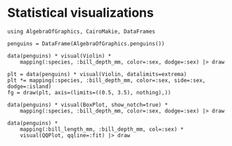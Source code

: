 # Statistical visualizations

````@example statistical_visualizations
using AlgebraOfGraphics, CairoMakie, DataFrames

penguins = DataFrame(AlgebraOfGraphics.penguins())

data(penguins) * visual(Violin) *
    mapping(:species, :bill_depth_mm, color=:sex, dodge=:sex) |> draw
````

````@example statistical_visualizations
plt = data(penguins) * visual(Violin, datalimits=extrema)
plt *= mapping(:species, :bill_depth_mm, color=:sex, side=:sex, dodge=:island)
fg = draw(plt, axis=(limits=((0.5, 3.5), nothing),))
````

````@example statistical_visualizations
data(penguins) * visual(BoxPlot, show_notch=true) *
    mapping(:species, :bill_depth_mm, color=:sex, dodge=:sex) |> draw
````

````@example statistical_visualizations
data(penguins) *
    mapping(:bill_length_mm, :bill_depth_mm, col=:sex) *
    visual(QQPlot, qqline=:fit) |> draw
````



